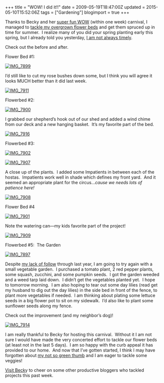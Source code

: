 +++
title = "WOW! I did it!!"
date = 2009-05-19T18:47:00Z
updated = 2015-05-10T15:52:06Z
tags = ["Gardening"]
blogimport = true 
+++

Thanks to Becky and her [super fun WOW](http://everydaybecky.blogspot.com/2009/05/wow-results-ready-to-see-my-green-wall.html) (within one week) carnival, I managed to [tackle my overgrown flower beds](http://lifeatthecircus.com/2009/05/15/wow-have-i-gotta-lot-to-do/) and get them spruced up in time for summer.  I realize many of you did your spring planting early this spring, but I already told you yesterday, [I am not always timely](http://lifeatthecircus.com/2009/05/18/confessions-of-a-circus-mom/).  

Check out the before and after.  

Flower Bed #1:  

[![IMG_7899](https://latc.s3.amazonaws.com/wp-content/uploads/2009/05/img-7899-thumb1.jpg "IMG_7899")](https://latc.s3.amazonaws.com/wp-content/uploads/2009/05/img-78991.jpg)  

I’d still like to cut my rose bushes down some, but I think you will agree it looks MUCH better than it did last week.  

[![IMG_7911](https://latc.s3.amazonaws.com/wp-content/uploads/2009/05/img-7911-thumb.jpg "IMG_7911")](https://latc.s3.amazonaws.com/wp-content/uploads/2009/05/img-7911.jpg)  

Flowerbed #2:  

[![IMG_7900](https://latc.s3.amazonaws.com/wp-content/uploads/2009/05/img-7900-thumb.jpg "IMG_7900")](https://latc.s3.amazonaws.com/wp-content/uploads/2009/05/img-7900.jpg)  

I grabbed our shepherd’s hook out of our shed and added a wind chime from our deck and a new hanging basket.  It’s my favorite part of the bed.  

[![IMG_7916](https://latc.s3.amazonaws.com/wp-content/uploads/2009/05/img-7916-thumb.jpg "IMG_7916")](https://latc.s3.amazonaws.com/wp-content/uploads/2009/05/img-7916.jpg)  

Flowerbed #3:  

[![IMG_7902](https://latc.s3.amazonaws.com/wp-content/uploads/2009/05/img-7902-thumb.jpg "IMG_7902")](https://latc.s3.amazonaws.com/wp-content/uploads/2009/05/img-7902.jpg)  

[![IMG_7907](https://latc.s3.amazonaws.com/wp-content/uploads/2009/05/img-7907-thumb.jpg "IMG_7907")](https://latc.s3.amazonaws.com/wp-content/uploads/2009/05/img-7907.jpg)  

A close up of the plants.  I added some Impatients in between each of the hostas.  Impatients work well in shade which defines my front yard.  And it seemed an appropriate plant for the circus…_cause we needs lots of patience here!_  

[![IMG_7908](https://latc.s3.amazonaws.com/wp-content/uploads/2009/05/img-7908-thumb.jpg "IMG_7908")](https://latc.s3.amazonaws.com/wp-content/uploads/2009/05/img-7908.jpg)  

Flower Bed #4  

[![IMG_7901](https://latc.s3.amazonaws.com/wp-content/uploads/2009/05/img-7901-thumb.jpg "IMG_7901")](https://latc.s3.amazonaws.com/wp-content/uploads/2009/05/img-7901.jpg)  

Note the watering can—my kids favorite part of the project!  

[![IMG_7909](https://latc.s3.amazonaws.com/wp-content/uploads/2009/05/img-7909-thumb.jpg "IMG_7909")](https://latc.s3.amazonaws.com/wp-content/uploads/2009/05/img-7909.jpg)  

Flowerbed #5:  The Garden  

[![IMG_7897](https://latc.s3.amazonaws.com/wp-content/uploads/2009/05/img-7897-thumb1.jpg "IMG_7897")](https://latc.s3.amazonaws.com/wp-content/uploads/2009/05/img-78971.jpg)  

Despite [my lack of follow](http://lifeatthecircus.com/2008/07/04/harvesting-good-weeds/) through last year, I am going to try again with a small vegetable garden.  I purchased a tomato plant, 2 red pepper plants, some squash, zucchini, and some pumpkin seeds.  I got the garden weeded and a weed tarp laid down.  I didn’t get the vegetables planted yet.  I hope to tomorrow morning.  I am also hoping to tear out some day lilies (read get my husband to dig out the day lilies) in the side bed in front of the fence, to plant more vegetables if needed.  I am thinking about plating some lettuce seeds in a big flower pot to sit on my sidewalk.  I’d also like to plant some sunflower seeds along my fence.  

Check out the improvement (and my neighbor’s dog)!  

[![IMG_7914](https://latc.s3.amazonaws.com/wp-content/uploads/2009/05/img-7914-thumb.jpg "IMG_7914")](https://latc.s3.amazonaws.com/wp-content/uploads/2009/05/img-7914.jpg)  

I am really thankful to Becky for hosting this carnival.  Without it I am not sure I would have made the very concerted effort to tackle our flower beds (at least not in the last 5 days).  I am so happy with the curb appeal it has provided to our home.  And now that I’ve gotten started, I think I may have forgotten about [my not so green thumb](http://lifeatthecircus.com/2008/03/31/my-not-so-green-thumb/) and I am eager to tackle some veggies!  

[Visit Beck](http://everydaybecky.blogspot.com/2009/05/wow-results-ready-to-see-my-green-wall.html)y to cheer on some other productive bloggers who tackled projects this past week.
